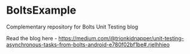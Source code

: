 # BoltsExample
Complementary repository for Bolts Unit Testing blog 

Read the blog here - https://medium.com/@trionkidnapper/unit-testing-asynchronous-tasks-from-bolts-android-e780f02bf1be#.rjelhhieo

